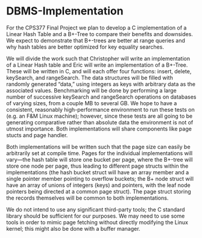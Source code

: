 # DBMS-Implementation

For the CPS377 Final Project we plan to develop a C implementation of a Linear Hash Table and a B+-Tree to compare their benefits and downsides. We expect to demonstrate that B+-trees are better at range queries and why hash tables are better optimized for key equality searches.

We will divide the work such that Christopher will write an implementation of a Linear Hash table and Eric will write an implementation of a B+-Tree. These will be written in C, and will each offer four functions: insert, delete, keySearch, and rangeSearch. The data structures will be filled with randomly generated “data,” using integers as keys with arbitrary data as the associated values. Benchmarking will be done by performing a large number of successive keySearch and rangeSearch operations on databases of varying sizes, from a couple MB to several GB. We hope to have a consistent, reasonably high-performance environment to run these tests on (e.g. an F&M Linux machine); however, since these tests are all going to be generating comparative rather than absolute data the environment is not of utmost importance. Both implementations will share components like page stucts and page handler.

Both implementations will be written such that the page size can easily be arbitrarily set at compile time. Pages for the individual implementations will vary—the hash table will store one bucket per page, where the B+-tree will store one node per page, thus leading to different page structs within the implementations (the hash bucket struct will have an array member and a single pointer member pointing to overflow buckets; the B+ node struct will have an array of unions of integers (keys) and pointers, with the leaf node pointers being directed at a common page struct). The page struct storing the records themselves will be common to both implementations.

We do not intend to use any significant third-party tools; the C standard library should be sufficient for our purposes. We may need to use some tools in order to mimic page fetching without directly modifying the Linux kernel; this might also be done with a buffer manager.
